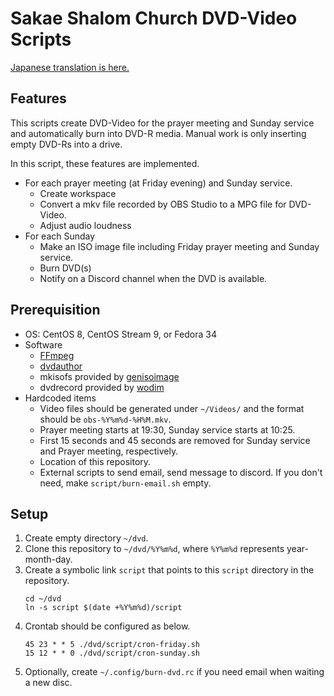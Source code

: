 # Sakae Shalom Church DVD-Video Scripts

[Japanese translation is here.](README-ja.md)

## Features

This scripts create DVD-Video for the prayer meeting and Sunday service and automatically burn into DVD-R media.
Manual work is only inserting empty DVD-Rs into a drive.

In this script, these features are implemented.
- For each prayer meeting (at Friday evening) and Sunday service.
  - Create workspace
  - Convert a mkv file recorded by OBS Studio to a MPG file for DVD-Video.
  - Adjust audio loudness
- For each Sunday
  - Make an ISO image file including Friday prayer meeting and Sunday service.
  - Burn DVD(s)
  - Notify on a Discord channel when the DVD is available.

## Prerequisition

- OS: CentOS 8, CentOS Stream 9, or Fedora 34
- Software
  - [FFmpeg](https://ffmpeg.org/)
  - [dvdauthor](http://dvdauthor.sourceforge.net/)
  - mkisofs provided by [genisoimage](http://cdrkit.org/)
  - dvdrecord provided by [wodim](http://cdrkit.org/)
- Hardcoded items
  - Video files should be generated under `~/Videos/` and the format should be `obs-%Y%m%d-%H%M.mkv`.
  - Prayer meeting starts at 19:30, Sunday service starts at 10:25.
  - First 15 seconds and 45 seconds are removed for Sunday service and Prayer meeting, respectively.
  - Location of this repository.
  - External scripts to send email, send message to discord. If you don't need, make `script/burn-email.sh` empty.

## Setup

1. Create empty directory `~/dvd`.
2. Clone this repository to `~/dvd/%Y%m%d`, where `%Y%m%d` represents year-month-day.
3. Create a symbolic link `script` that points to this `script` directory in the repository.
   ```
   cd ~/dvd
   ln -s script $(date +%Y%m%d)/script
   ```
4. Crontab should be configured as below.
   ```
   45 23 * * 5 ./dvd/script/cron-friday.sh
   15 12 * * 0 ./dvd/script/cron-sunday.sh
   ```
5. Optionally, create `~/.config/burn-dvd.rc` if you need email when waiting a new disc.
